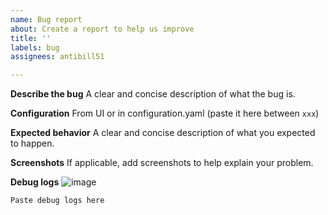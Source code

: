 ```yaml
---
name: Bug report
about: Create a report to help us improve
title: ''
labels: bug
assignees: antibill51

---
```


**Describe the bug**
A clear and concise description of what the bug is.

**Configuration**
From UI or in configuration.yaml (paste it here between ```xxx```)

**Expected behavior**
A clear and concise description of what you expected to happen.

**Screenshots**
If applicable, add screenshots to help explain your problem.

**Debug logs**
![image](https://raw.githubusercontent.com/antibill51/rika-firenet-custom-component/main/images/debug.png)
```
Paste debug logs here
```
